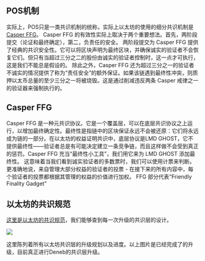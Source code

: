 ## POS机制
实际上，POS只是一类共识机制的统称，实际上以太坊的使用的细分共识机制是[Casper FFG](https://eth2book.info/capella/part2/consensus/casper_ffg/)。
Casper FFG 的有效性实际上取决于两个重要想法。首先，两阶段提交（论证和最终确定），第二，负责任的安全。
两阶段提交为 Casper FFG 提供了经典的共识安全性。它可以将区块声明为最终区块，并确保诚实的验证者不会恢复它们。但只有当超过三分之二的股份由诚实的验证者控制时，这一点才可执行，这是我们不能总是假设的。
除此之外，Casper FFG 还为超过三分之一的验证者不诚实的情况提供了称为“责任安全”的额外保证。如果该链遇到最终性冲突，则质押以太币总量的至少三分之一将被烧毁。这是通过削减违反两条 Casper 戒律之一的验证器来强制执行的。

## Casper FFG
Casper FFG 是一种元共识协议。它是一个覆盖层，可以在底层共识协议之上运行，以增加最终确定性。最终性是指链中的区块保证永远不会被还原：它们将永远成为链的一部分。在以太坊的权益证明共识中，底层协议是LMD GHOST，它不提供最终性——验证者总是有可能决定建立一条竞争链，而且这样做不会受到真正的惩罚。Casper FFG 充当“最终性小工具”，我们用它来为 LMD GHOST 添加最终性。
这意味着当我们看到诚实验证者的多数票时，我们可以使用计票来判断。更准确地说，来自管理大部分权益的验证者的投票 - 在接下来的所有内容中，每个验证者的投票都根据其管理的权益的价值进行加权。
FFG 部分代表“Friendly Finality Gadget”

## 以太坊的共识规范
[这里是以太坊的共识规范](https://github.com/ethereum/consensus-specs)，我们能够查到每一次升级的共识层的设计。  

<image src = "docs/images/ethereum_consensus_design_process.png"></image>

这里陈列着所有以太坊共识层的升级规划以及进度。以上图片是已经完成了的升级，目前真正进行Deneb的共识层升级。